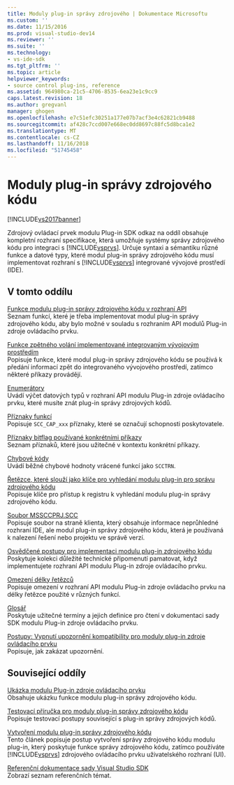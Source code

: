 ```yaml
---
title: Moduly plug-in správy zdrojového | Dokumentace Microsoftu
ms.custom: ''
ms.date: 11/15/2016
ms.prod: visual-studio-dev14
ms.reviewer: ''
ms.suite: ''
ms.technology:
- vs-ide-sdk
ms.tgt_pltfrm: ''
ms.topic: article
helpviewer_keywords:
- source control plug-ins, reference
ms.assetid: 964980ca-21c5-4706-8535-6ea23e1c9cc9
caps.latest.revision: 18
ms.author: gregvanl
manager: ghogen
ms.openlocfilehash: e7c51efc30251a177e07b7acf3e4c62821cb9488
ms.sourcegitcommit: af428c7ccd007e668ec0dd8697c88fc5d8bca1e2
ms.translationtype: MT
ms.contentlocale: cs-CZ
ms.lasthandoff: 11/16/2018
ms.locfileid: "51745458"
---
```

# <a name="source-control-plug-ins"></a>Moduly plug-in správy zdrojového kódu
[!INCLUDE[vs2017banner](../includes/vs2017banner.md)]

Zdrojový ovládací prvek modulu Plug-in SDK odkaz na oddíl obsahuje kompletní rozhraní specifikace, která umožňuje systémy správy zdrojového kódu pro integraci s [!INCLUDE[vsprvs](../includes/vsprvs-md.md)]. Určuje syntaxi a sémantiku různé funkce a datové typy, které modul plug-in správy zdrojového kódu musí implementovat rozhraní s [!INCLUDE[vsprvs](../includes/vsprvs-md.md)] integrované vývojové prostředí (IDE).  
  
## <a name="in-this-section"></a>V tomto oddílu  
 [Funkce modulu plug-in správy zdrojového kódu v rozhraní API](../extensibility/source-control-plug-in-api-functions.md)  
 Seznam funkcí, které je třeba implementovat modul plug-in správy zdrojového kódu, aby bylo možné v souladu s rozhraním API modulů Plug-in zdroje ovládacího prvku.  
  
 [Funkce zpětného volání implementované integrovaným vývojovým prostředím](../extensibility/callback-functions-implemented-by-the-ide.md)  
 Popisuje funkce, které modul plug-in správy zdrojového kódu se používá k předání informací zpět do integrovaného vývojového prostředí, zatímco některé příkazy provádějí.  
  
 [Enumerátory](../extensibility/enumerators.md)  
 Uvádí výčet datových typů v rozhraní API modulu Plug-in zdroje ovládacího prvku, které musíte znát plug-in správy zdrojových kódů.  
  
 [Příznaky funkcí](../extensibility/capability-flags.md)  
 Popisuje `SCC_CAP_xxx` příznaky, které se označují schopnosti poskytovatele.  
  
 [Příznaky bitflag používané konkrétními příkazy](../extensibility/bitflags-used-by-specific-commands.md)  
 Seznam příznaků, které jsou užitečné v kontextu konkrétní příkazy.  
  
 [Chybové kódy](../extensibility/error-codes.md)  
 Uvádí běžné chybové hodnoty vrácené funkcí jako `SCCTRN`.  
  
 [Řetězce, které slouží jako klíče pro vyhledání modulu plug-in pro správu zdrojového kódu](../extensibility/strings-used-as-keys-for-finding-a-source-control-plug-in.md)  
 Popisuje klíče pro přístup k registru k vyhledání modulu plug-in správy zdrojového kódu.  
  
 [Soubor MSSCCPRJ.SCC](../extensibility/mssccprj-scc-file.md)  
 Popisuje soubor na straně klienta, který obsahuje informace neprůhledné rozhraní IDE, ale modul plug-in správy zdrojového kódu, která je používaná k nalezení řešení nebo projektu ve správě verzí.  
  
 [Osvědčené postupy pro implementaci modulu plug-in zdrojového kódu](../extensibility/best-practices-for-implementing-a-source-control-plug-in.md)  
 Poskytuje kolekci důležité technické připomenutí pamatovat, když implementujete rozhraní API modulu Plug-in zdroje ovládacího prvku.  
  
 [Omezení délky řetězců](../extensibility/restrictions-on-string-lengths.md)  
 Popisuje omezení v rozhraní API modulu Plug-in zdroje ovládacího prvku na délky řetězce použité v různých funkcí.  
  
 [Glosář](../extensibility/source-control-plug-in-glossary.md)  
 Poskytuje užitečné termíny a jejich definice pro čtení v dokumentaci sady SDK modulu Plug-in zdroje ovládacího prvku.  
  
 [Postupy: Vypnutí upozornění kompatibility pro moduly plug-in zdroje ovládacího prvku](../extensibility/how-to-turn-off-compatibility-warnings-for-source-control-plug-ins.md)  
 Popisuje, jak zakázat upozornění.  
  
## <a name="related-sections"></a>Související oddíly  
 [Ukázka modulu Plug-in zdroje ovládacího prvku](http://msdn.microsoft.com/en-us/61de7d2b-71db-451e-8e3e-d41b11c7a4ca)  
 Obsahuje ukázku funkce modulu plug-in správy zdrojového kódu.  
  
 [Testovací příručka pro moduly plug-in správy zdrojového kódu](../extensibility/internals/test-guide-for-source-control-plug-ins.md)  
 Popisuje testovací postupy související s plug-in správy zdrojových kódů.  
  
 [Vytvoření modulu plug-in správy zdrojového kódu](../extensibility/internals/creating-a-source-control-plug-in.md)  
 Tento článek popisuje postup vytvoření správy zdrojového kódu modulu plug-in, který poskytuje funkce správy zdrojového kódu, zatímco používáte [!INCLUDE[vsprvs](../includes/vsprvs-md.md)] zdrojového ovládacího prvku uživatelského rozhraní (UI).  
  
 [Referenční dokumentace sady Visual Studio SDK](../extensibility/visual-studio-sdk-reference.md)  
 Zobrazí seznam referenčních témat.

